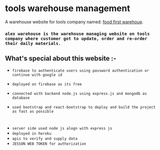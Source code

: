 # tools warehouse management

A warehouse website for tools company named: [food first warehoue](https://finalwarehouse-4650b.web.app/).


### `alex warehouse is the warehouse managing website on tools company where customer got to update, order and re-order their daily materials.`

## What's special about this website :-

* `firebase to authenticate users using password authentication or continue with google id`

* `deployed on firebase as its free `
* `connected with backend node.js using express.js and mongodb as database `
* `used bootstrap and react-bootstrap to deploy and build the project as fast as possible`

# 
* `server side used node js alogn with express js  `
* `deployed in heroku `
* `apis to verify and supply data `
* `JESSON WEB TOKEN for authorization `

#


#
